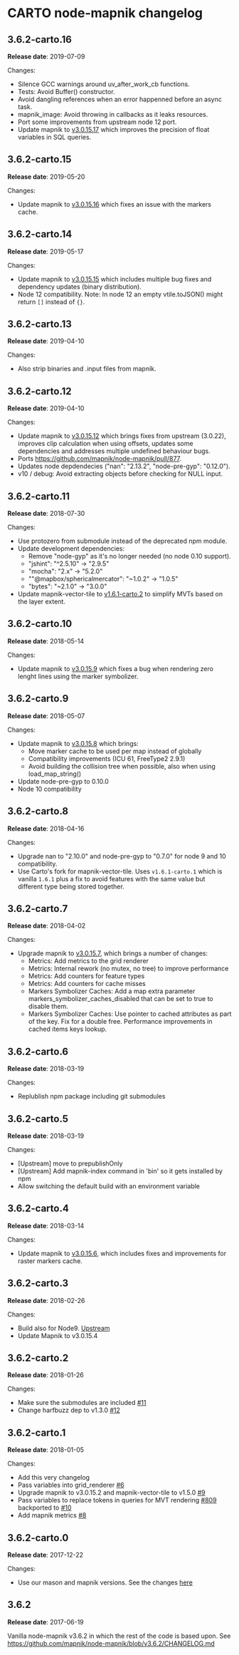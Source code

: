 # CARTO node-mapnik changelog

## 3.6.2-carto.16

**Release date**: 2019-07-09

Changes:
 - Silence GCC warnings around uv_after_work_cb functions.
 - Tests: Avoid Buffer() constructor.
 - Avoid dangling references when an error happenned before an async task.
 - mapnik_image: Avoid throwing in callbacks as it leaks resources.
 - Port some improvements from upstream node 12 port.
 - Update mapnik to [v3.0.15.17](https://github.com/CartoDB/mapnik/blob/v3.0.15.17/CHANGELOG.carto.md#301517) which improves the precision of float variables in SQL queries.

## 3.6.2-carto.15

**Release date**: 2019-05-20

Changes:
 - Update mapnik to [v3.0.15.16](https://github.com/CartoDB/mapnik/blob/v3.0.15.16/CHANGELOG.carto.md#301516) which fixes an issue with the markers cache.


## 3.6.2-carto.14

**Release date**: 2019-05-17

Changes:
 - Update mapnik to [v3.0.15.15](https://github.com/CartoDB/mapnik/blob/v3.0.15.15/CHANGELOG.carto.md#301515) which includes multiple bug fixes and dependency updates (binary distribution).
 - Node 12 compatibility. Note: In node 12 an empty vtile.toJSON() might return `[]` instead of `{}`.

## 3.6.2-carto.13

**Release date**: 2019-04-10

Changes:
 - Also strip binaries and .input files from mapnik.

## 3.6.2-carto.12

**Release date**: 2019-04-10

Changes:
 - Update mapnik to [v3.0.15.12](https://github.com/CartoDB/mapnik/blob/v3.0.15.12/CHANGELOG.carto.md#301512) which brings fixes from upstream (3.0.22), improves clip calculation when using offsets, updates some dependencies and addresses multiple undefined behaviour bugs.
 - Ports https://github.com/mapnik/node-mapnik/pull/877.
 - Updates node depdendecies ("nan": "2.13.2", "node-pre-gyp": "0.12.0").
 - v10 / debug: Avoid extracting objects before checking for NULL input.

## 3.6.2-carto.11

**Release date**: 2018-07-30

Changes:
 - Use protozero from submodule instead of the deprecated npm module.
 - Update development dependencies:
    - Remove "node-gyp" as it's no longer needed (no node 0.10 support).
    - "jshint": "^2.5.10" -> "2.9.5"
    - "mocha": "2.x" -> "5.2.0"
    - ""@mapbox/sphericalmercator": "~1.0.2" -> "1.0.5"
    - "bytes": "~2.1.0" -> "3.0.0"
 - Update mapnik-vector-tile to [v1.6.1-carto.2](https://github.com/CartoDB/mapnik-vector-tile/blob/v1.6.1-carto/CHANGELOG.carto.md#161-carto2) to simplify MVTs based on the layer extent.

## 3.6.2-carto.10

**Release date**: 2018-05-14

Changes:
 - Update mapnik to [v3.0.15.9](https://github.com/CartoDB/mapnik/blob/v3.0.15.9/CHANGELOG.carto.md#30159) which fixes a bug when rendering zero lenght lines using the marker symbolizer.

## 3.6.2-carto.9

**Release date**: 2018-05-07

Changes:
 - Update mapnik to [v3.0.15.8](https://github.com/CartoDB/mapnik/blob/v3.0.15.8/CHANGELOG.carto.md#30158) which brings:
   - Move marker cache to be used per map instead of globally
   - Compatibility improvements (ICU 61, FreeType2 2.9.1)
   - Avoid building the collision tree when possible, also when using load_map_string()
 - Update node-pre-gyp to 0.10.0
 - Node 10 compatibility

## 3.6.2-carto.8

**Release date**: 2018-04-16

Changes:
 - Upgrade nan to "2.10.0" and node-pre-gyp to "0.7.0" for node 9 and 10 compatibility.
 - Use Carto's fork for mapnik-vector-tile. Uses `v1.6.1-carto.1` which is vanilla `1.6.1` plus a fix to avoid features with the same value but different type being stored together.

## 3.6.2-carto.7

**Release date**: 2018-04-02

Changes:
  - Upgrade mapnik to [v3.0.15.7](https://github.com/CartoDB/mapnik/blob/345a9670e14ab898b8abe44f240be0fb6c37cb98/CHANGELOG.carto.md#30157), which brings a number of changes:
    - Metrics: Add metrics to the grid renderer
    - Metrics: Internal rework (no mutex, no tree) to improve performance
    - Metrics: Add counters for feature types
    - Metrics: Add counters for cache misses
    - Markers Symbolizer Caches: Add a map extra parameter markers_symbolizer_caches_disabled that can be set to true to disable them.
    - Markers Symbolizer Caches: Use pointer to cached attributes as part of the key. Fix for a double free. Performance improvements in cached items keys lookup.

## 3.6.2-carto.6

**Release date**: 2018-03-19

Changes:
  - Replublish npm package including git submodules

## 3.6.2-carto.5

**Release date**: 2018-03-19

Changes:
 - [Upstream] move to prepublishOnly
 - [Upstream] Add mapnik-index command in 'bin' so it gets installed by npm
 - Allow switching the default build with an environment variable

## 3.6.2-carto.4

**Release date**: 2018-03-14

Changes:
 - Update mapnik to [v3.0.15.6](https://github.com/CartoDB/mapnik/blob/v3.0.15-carto/CHANGELOG.carto.md#30156), which includes fixes and improvements for raster markers cache.

## 3.6.2-carto.3

**Release date**: 2018-02-26

Changes:
 - Build also for Node9. [Upstream](https://github.com/mapnik/node-mapnik/commit/690f351c20cb5d08e57df5033d70d13417625da7)
 - Update Mapnik to v3.0.15.4


## 3.6.2-carto.2

**Release date**: 2018-01-26

Changes:
 - Make sure the submodules are included [#11](https://github.com/CartoDB/node-mapnik/pull/11)
 - Change harfbuzz dep to v1.3.0 [#12](https://github.com/CartoDB/node-mapnik/pull/12)


## 3.6.2-carto.1

**Release date**: 2018-01-05

Changes:
 - Add this very changelog
 - Pass variables into grid_renderer [#6](https://github.com/CartoDB/node-mapnik/pull/6)
 - Upgrade mapnik to v3.0.15.2 and mapnik-vector-tile to v1.5.0 [#9](https://github.com/CartoDB/node-mapnik/pull/9)
 - Pass variables to replace tokens in queries for MVT rendering [#809](https://github.com/mapnik/node-mapnik/pull/809) backported to [#10](https://github.com/CartoDB/node-mapnik/pull/10)
 - Add mapnik metrics [#8](https://github.com/CartoDB/node-mapnik/pull/8)


## 3.6.2-carto.0

**Release date**: 2017-12-22

Changes:
 - Use our mason and mapnik versions. See the changes [here](https://github.com/CartoDB/node-mapnik/compare/v3.6.2...v3.6.2-carto.0?expand=1)


## 3.6.2

**Release date**: 2017-06-19

Vanilla node-mapnik v3.6.2 in which the rest of the code is based upon. See https://github.com/mapnik/node-mapnik/blob/v3.6.2/CHANGELOG.md
